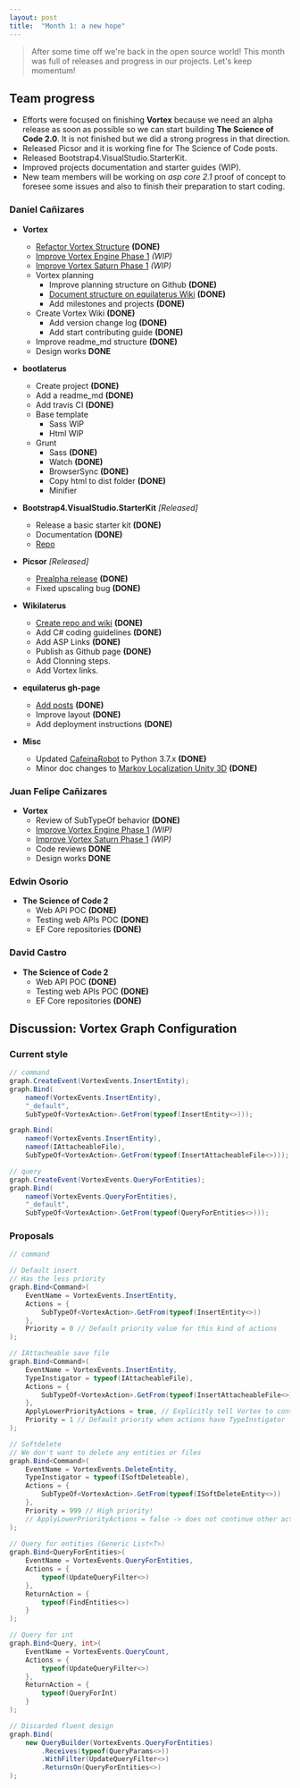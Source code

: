 ```yaml
---
layout: post
title:  "Month 1: a new hope"
---
```


> After some time off we're back in the open source world! This month was full of releases and progress in our projects. Let's keep momentum!

## Team progress

* Efforts were focused on finishing **Vortex** because we need an alpha release as soon as possible so we can start building **The Science of Code 2.0**. It is not finished but we did a strong progress in that direction. 
* Released Picsor and it is working fine for The Science of Code posts.
* Released Bootstrap4.VisualStudio.StarterKit.
* Improved projects documentation and starter guides (WIP).
* New team members will be working on *asp core 2.1* proof of concept to foresee some issues and also to finish their preparation to start coding.

### Daniel Cañizares

* **Vortex**
    * [Refactor Vortex Structure](https://github.com/equilaterus/Vortex/milestone/2) **(DONE)**
    * [Improve Vortex Engine Phase 1](https://github.com/equilaterus/Vortex/milestone/5) *(WIP)*
    * [Improve Vortex Saturn Phase 1](https://github.com/equilaterus/Vortex/milestone/6) *(WIP)*
    * Vortex planning
        * Improve planning structure on Github **(DONE)**
        * [Document structure on equilaterus Wiki](https://equilaterus.github.io/wikilaterus/wiki/Planning-on-Github.html) **(DONE)**
        * Add milestones and projects **(DONE)**
    * Create Vortex Wiki **(DONE)**
        * Add version change log **(DONE)**
        * Add start contributing guide **(DONE)**
    * Improve readme_md structure **(DONE)**
    * Design works **DONE**

* **bootlaterus**
    * Create project  **(DONE)**
    * Add a readme_md **(DONE)**
    * Add travis CI **(DONE)**
    * Base template
        * Sass WIP
        * Html WIP
    * Grunt
        * Sass  **(DONE)**
        * Watch  **(DONE)**
        * BrowserSync  **(DONE)**
        * Copy html to dist folder **(DONE)**
        * Minifier

* **Bootstrap4.VisualStudio.StarterKit**  *[Released]*
    * Release a basic starter kit **(DONE)**
    * Documentation **(DONE)**
    * [Repo](https://github.com/equilaterus/Bootstrap4.VisualStudio.StarterKit)


* **Picsor** *[Released]*
    * [Prealpha release](https://github.com/equilaterus/Picsor/releases) **(DONE)**
    * Fixed upscaling bug **(DONE)**
         
        
* **Wikilaterus**
    * [Create repo and wiki]((https://github.com/equilaterus/wikilaterus)) **(DONE)**
    * Add C# coding guidelines **(DONE)**
    * Add ASP Links **(DONE)**
    * Publish as Github page **(DONE)**
    * Add Clonning steps.
    * Add Vortex links.

* **equilaterus gh-page**
    * [Add posts](https://equilaterus.github.io/devlogs/) **(DONE)**
    * Improve layout **(DONE)**
    * Add deployment instructions **(DONE)**

* **Misc**
    * Updated [CafeinaRobot](https://github.com/dacanizares/CafeinaRobot) to Python 3.7.x **(DONE)**
    * Minor doc changes to [Markov Localization Unity 3D](https://github.com/dacanizares/MarkovLocalization) **(DONE)**

### Juan Felipe Cañizares


* **Vortex**
    * Review of SubTypeOf behavior **(DONE)**
    * [Improve Vortex Engine Phase 1](https://github.com/equilaterus/Vortex/milestone/5) *(WIP)*
    * [Improve Vortex Saturn Phase 1](https://github.com/equilaterus/Vortex/milestone/6) *(WIP)*
    * Code reviews **DONE**
    * Design works **DONE**

### Edwin Osorio

* **The Science of Code 2**
    * Web API POC **(DONE)**
    * Testing web APIs POC **(DONE)**
    * EF Core repositories **(DONE)**

### David Castro

* **The Science of Code 2**
    * Web API POC **(DONE)**
    * Testing web APIs POC **(DONE)**
    * EF Core repositories **(DONE)**


## Discussion: Vortex Graph Configuration

### Current style

```csharp
// command
graph.CreateEvent(VortexEvents.InsertEntity);
graph.Bind(
    nameof(VortexEvents.InsertEntity),
    "_default",
    SubTypeOf<VortexAction>.GetFrom(typeof(InsertEntity<>)));

graph.Bind(
    nameof(VortexEvents.InsertEntity),
    nameof(IAttacheableFile),
    SubTypeOf<VortexAction>.GetFrom(typeof(InsertAttacheableFile<>)));

// query
graph.CreateEvent(VortexEvents.QueryForEntities);
graph.Bind(
    nameof(VortexEvents.QueryForEntities),
    "_default",
    SubTypeOf<VortexAction>.GetFrom(typeof(QueryForEntities<>)));

```

### Proposals

```csharp
// command

// Default insert
// Has the less priority
graph.Bind<Command>(
    EventName = VortexEvents.InsertEntity,
    Actions = {
        SubTypeOf<VortexAction>.GetFrom(typeof(InsertEntity<>))            
    },
    Priority = 0 // Default priority value for this kind of actions
);

// IAttacheable save file
graph.Bind<Command>(
    EventName = VortexEvents.InsertEntity,
    TypeInstigator = typeof(IAttacheableFile),
    Actions = {
        SubTypeOf<VortexAction>.GetFrom(typeof(InsertAttacheableFile<>))    
    },
    ApplyLowerPriorityActions = true, // Explicitly tell Vortex to continue execution
    Priority = 1 // Default priority when actions have TypeInstigator
);

// Softdelete
// We don't want to delete any entities or files
graph.Bind<Command>(
    EventName = VortexEvents.DeleteEntity,
    TypeInstigator = typeof(ISoftDeleteable),
    Actions = {
        SubTypeOf<VortexAction>.GetFrom(typeof(ISoftDeleteEntity<>))       
    },
    Priority = 999 // High priority!
    // ApplyLowerPriorityActions = false -> does not continue other actions execution
);
    
// Query for entities (Generic List<T>)
graph.Bind<QueryForEntities>(
    EventName = VortexEvents.QueryForEntities,
    Actions = {
        typeof(UpdateQueryFilter<>)                  
    },
    ReturnAction = {
        typeof(FindEntities<>) 
    }
);

// Query for int
graph.Bind<Query, int>(
    EventName = VortexEvents.QueryCount,
    Actions = {
        typeof(UpdateQueryFilter<>)           
    },
    ReturnAction = {
        typeof(QueryForInt) 
    }
);

// Discarded fluent design
graph.Bind(
    new QueryBuilder(VortexEvents.QueryForEntities)
        .Receives(typeof(QueryParams<>))
        .WithFilter(UpdateQueryFilter<>)
        .ReturnsOn(QueryForEntities<>)
);

```
